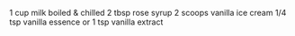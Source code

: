 1 cup milk boiled & chilled
2 tbsp rose syrup
2 scoops vanilla ice cream
1/4 tsp vanilla essence or 1 tsp vanilla extract